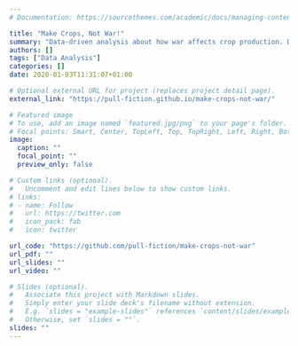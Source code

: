 ```yaml
---
# Documentation: https://sourcethemes.com/academic/docs/managing-content/

title: "Make Crops, Not War!"
summary: "Data-driven analysis about how war affects crop production. Done as project for the ADA course at EPFL."
authors: []
tags: ["Data Analysis"]
categories: []
date: 2020-01-03T11:31:07+01:00

# Optional external URL for project (replaces project detail page).
external_link: "https://pull-fiction.github.io/make-crops-not-war/"

# Featured image
# To use, add an image named `featured.jpg/png` to your page's folder.
# Focal points: Smart, Center, TopLeft, Top, TopRight, Left, Right, BottomLeft, Bottom, BottomRight.
image:
  caption: ""
  focal_point: ""
  preview_only: false

# Custom links (optional).
#   Uncomment and edit lines below to show custom links.
# links:
# - name: Follow
#   url: https://twitter.com
#   icon_pack: fab
#   icon: twitter

url_code: "https://github.com/pull-fiction/make-crops-not-war"
url_pdf: ""
url_slides: ""
url_video: ""

# Slides (optional).
#   Associate this project with Markdown slides.
#   Simply enter your slide deck's filename without extension.
#   E.g. `slides = "example-slides"` references `content/slides/example-slides.md`.
#   Otherwise, set `slides = ""`.
slides: ""
---
```

